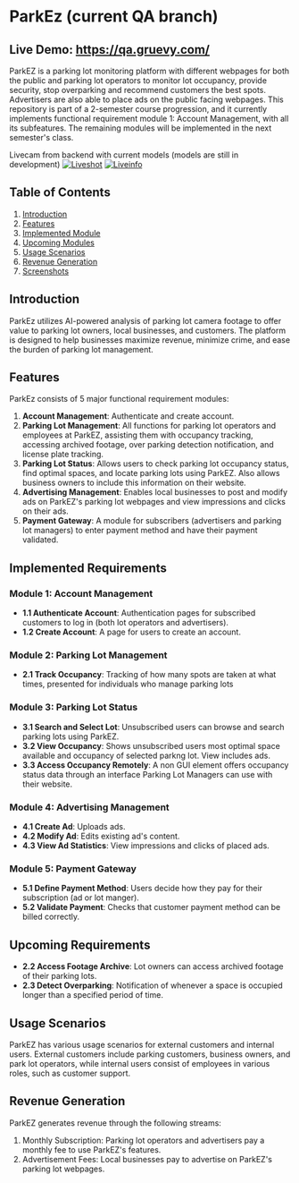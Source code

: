 # ParkEz (current QA branch)
## Live Demo: https://qa.gruevy.com/

ParkEZ is a parking lot monitoring platform with different webpages for both the public and parking lot operators to monitor lot occupancy, provide security, stop overparking and recommend customers the best spots. Advertisers are also able to place ads on the public facing webpages. This repository is part of a 2-semester course progression, and it currently implements functional requirement module 1: Account Management, with all its subfeatures. The remaining modules will be implemented in the next semester's class.

Livecam from backend with current models (models are still in development)
[![Liveshot](https://qaapi.gruevy.com/lot/latest-image-jpg?cam=colltown)](https://qa.gruevy.com/lot/colltown)
[![Liveinfo](https://qaapi.gruevy.com/lot/latest-image-info-jpg?cam=colltown)](https://qa.gruevy.com/lot/colltown)


## Table of Contents

1. [Introduction](#introduction)
2. [Features](#features)
3. [Implemented Module](#implemented-module)
4. [Upcoming Modules](#upcoming-modules)
5. [Usage Scenarios](#usage-scenarios)
6. [Revenue Generation](#revenue-generation)
7. [Screenshots](#screenshots)

## Introduction

ParkEz utilizes AI-powered analysis of parking lot camera footage to offer value to parking lot owners, local businesses, and customers. The platform is designed to help businesses maximize revenue, minimize crime, and ease the burden of parking lot management.

## Features

ParkEz consists of 5 major functional requirement modules:

1. **Account Management**: Authenticate and create account.
2. **Parking Lot Management**: All functions for parking lot operators and employees at ParkEZ, assisting them with occupancy tracking, accessing archived footage, over parking detection notification, and license plate tracking.
3. **Parking Lot Status**: Allows users to check parking lot occupancy status, find optimal spaces, and locate parking lots using ParkEZ. Also allows business owners to include this information on their website.
4. **Advertising Management**: Enables local businesses to post and modify ads on ParkEZ's parking lot webpages and view impressions and clicks on their ads.
5. **Payment Gateway**: A module for subscribers (advertisers and parking lot managers) to enter payment method and have their payment validated.

## Implemented Requirements

### Module 1: Account Management
- **1.1 Authenticate Account**: Authentication pages for subscribed customers to log in (both lot operators and advertisers).
- **1.2 Create Account**: A page for users to create an account.

### Module 2: Parking Lot Management
- **2.1 Track Occupancy**: Tracking of how many spots are taken at what times, presented for individuals who manage parking lots

### Module 3: Parking Lot Status
- **3.1 Search and Select Lot**: Unsubscribed users can browse and search parking lots using ParkEZ. 
- **3.2 View Occupancy**: Shows unsubscribed users most optimal space available and occupancy of selected parkng lot. View includes ads.
- **3.3 Access Occupancy Remotely**: A non GUI element offers occupancy status data through an interface Parking Lot Managers can use with their website.

### Module 4: Advertising Management
- **4.1 Create Ad**: Uploads ads.
- **4.2 Modify Ad**: Edits existing ad's content.
- **4.3 View Ad Statistics**: View impressions and clicks of placed ads.

### Module 5: Payment Gateway
- **5.1 Define Payment Method**: Users decide how they pay for their subscription (ad or lot manger).
- **5.2 Validate Payment**: Checks that customer payment method can be billed correctly.


## Upcoming Requirements
- **2.2 Access Footage Archive**: Lot owners can access archived footage of their parking lots.
- **2.3 Detect Overparking**: Notification of whenever a space is occupied longer than a specified period of time.

## Usage Scenarios

ParkEZ has various usage scenarios for external customers and internal users. External customers include parking customers, business owners, and park lot operators, while internal users consist of employees in various roles, such as customer support.

## Revenue Generation

ParkEZ generates revenue through the following streams:
1. Monthly Subscription: Parking lot operators and advertisers pay a monthly fee to use ParkEZ's features.
2. Advertisement Fees: Local businesses pay to advertise on ParkEZ's parking lot webpages.
